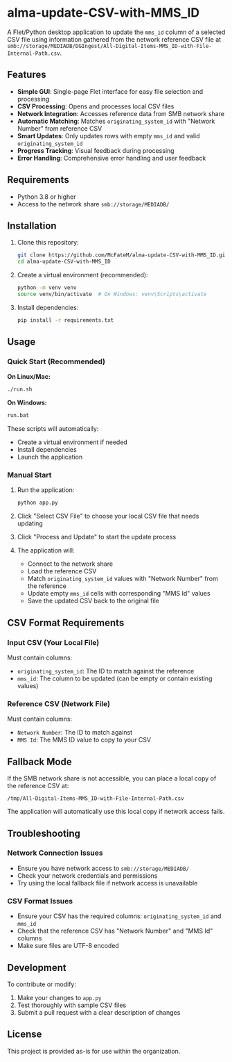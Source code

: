 # alma-update-CSV-with-MMS_ID

A Flet/Python desktop application to update the `mms_id` column of a selected CSV file using information gathered from the network reference CSV file at `smb://storage/MEDIADB/DGIngest/All-Digital-Items-MMS_ID-with-File-Internal-Path.csv`.

## Features

- **Simple GUI**: Single-page Flet interface for easy file selection and processing
- **CSV Processing**: Opens and processes local CSV files
- **Network Integration**: Accesses reference data from SMB network share
- **Automatic Matching**: Matches `originating_system_id` with "Network Number" from reference CSV
- **Smart Updates**: Only updates rows with empty `mms_id` and valid `originating_system_id`
- **Progress Tracking**: Visual feedback during processing
- **Error Handling**: Comprehensive error handling and user feedback

## Requirements

- Python 3.8 or higher
- Access to the network share `smb://storage/MEDIADB/`

## Installation

1. Clone this repository:
   ```bash
   git clone https://github.com/McFateM/alma-update-CSV-with-MMS_ID.git
   cd alma-update-CSV-with-MMS_ID
   ```

2. Create a virtual environment (recommended):
   ```bash
   python -m venv venv
   source venv/bin/activate  # On Windows: venv\Scripts\activate
   ```

3. Install dependencies:
   ```bash
   pip install -r requirements.txt
   ```

## Usage

### Quick Start (Recommended)

**On Linux/Mac:**
```bash
./run.sh
```

**On Windows:**
```cmd
run.bat
```

These scripts will automatically:
- Create a virtual environment if needed
- Install dependencies
- Launch the application

### Manual Start

1. Run the application:
   ```bash
   python app.py
   ```

2. Click "Select CSV File" to choose your local CSV file that needs updating

3. Click "Process and Update" to start the update process

4. The application will:
   - Connect to the network share
   - Load the reference CSV
   - Match `originating_system_id` values with "Network Number" from the reference
   - Update empty `mms_id` cells with corresponding "MMS Id" values
   - Save the updated CSV back to the original file

## CSV Format Requirements

### Input CSV (Your Local File)
Must contain columns:
- `originating_system_id`: The ID to match against the reference
- `mms_id`: The column to be updated (can be empty or contain existing values)

### Reference CSV (Network File)
Must contain columns:
- `Network Number`: The ID to match against
- `MMS Id`: The MMS ID value to copy to your CSV

## Fallback Mode

If the SMB network share is not accessible, you can place a local copy of the reference CSV at:
```
/tmp/All-Digital-Items-MMS_ID-with-File-Internal-Path.csv
```

The application will automatically use this local copy if network access fails.

## Troubleshooting

### Network Connection Issues
- Ensure you have network access to `smb://storage/MEDIADB/`
- Check your network credentials and permissions
- Try using the local fallback file if network access is unavailable

### CSV Format Issues
- Ensure your CSV has the required columns: `originating_system_id` and `mms_id`
- Check that the reference CSV has "Network Number" and "MMS Id" columns
- Make sure files are UTF-8 encoded

## Development

To contribute or modify:

1. Make your changes to `app.py`
2. Test thoroughly with sample CSV files
3. Submit a pull request with a clear description of changes

## License

This project is provided as-is for use within the organization.
